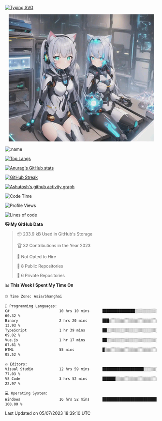 [![Typing SVG](https://readme-typing-svg.demolab.com?font=Fira+Code&pause=1000&color=F78FDE&width=435&lines=%E6%AC%A2%E8%BF%8E%E5%A4%A7%E4%BD%AC%E6%9D%A5%E8%AE%BF0v0)](https://git.io/typing-svg)


<p align="center">
  <a href="https://github.com/qq583044063qq"><img src="banner.png" alt="qq583044063qq Banner"></a>
</p>



![:name](https://count.getloli.com/get/@hk416?theme=rule34)

[![Top Langs](https://github-readme-stats.vercel.app/api/top-langs/?username=qq583044063qq&locale=cn&hide=javascript,html,css&theme=tokyonight)](https://github.com/anuraghazra/github-readme-stats)

[![Anurag's GitHub stats](https://github-readme-stats.vercel.app/api?username=qq583044063qq&count_private=true&show_icons=true&locale=cn&theme=tokyonight)](https://github.com/anuraghazra/github-readme-stats)

[![GitHub Streak](https://streak-stats.demolab.com/?user=qq583044063qq&locale=zh_Hans&theme=tokyonight)](https://git.io/streak-stats)

[![Ashutosh's github activity graph](https://github-readme-activity-graph.vercel.app/graph?username=qq583044063qq&theme=tokyo-night)](https://github.com/ashutosh00710/github-readme-activity-graph)

<!--START_SECTION:waka-->
![Code Time](http://img.shields.io/badge/Code%20Time-64%20hrs%2020%20mins-blue)

![Profile Views](http://img.shields.io/badge/Profile%20Views-0-blue)

![Lines of code](https://img.shields.io/badge/From%20Hello%20World%20I%27ve%20Written-904.7%20thousand%20lines%20of%20code-blue)

**🐱 My GitHub Data** 

> 📦 233.9 kB Used in GitHub's Storage 
 > 
> 🏆 32 Contributions in the Year 2023
 > 
> 🚫 Not Opted to Hire
 > 
> 📜 8 Public Repositories 
 > 
> 🔑 6 Private Repositories 
 > 
📊 **This Week I Spent My Time On** 

```text
🕑︎ Time Zone: Asia/Shanghai

💬 Programming Languages: 
C#                       10 hrs 10 mins      ███████████████░░░░░░░░░░   60.32 % 
Binary                   2 hrs 20 mins       ███░░░░░░░░░░░░░░░░░░░░░░   13.93 % 
TypeScript               1 hr 39 mins        ██░░░░░░░░░░░░░░░░░░░░░░░   09.82 % 
Vue.js                   1 hr 17 mins        ██░░░░░░░░░░░░░░░░░░░░░░░   07.61 % 
HTML                     55 mins             █░░░░░░░░░░░░░░░░░░░░░░░░   05.52 % 

🔥 Editors: 
Visual Studio            12 hrs 59 mins      ███████████████████░░░░░░   77.03 % 
VS Code                  3 hrs 52 mins       ██████░░░░░░░░░░░░░░░░░░░   22.97 % 

💻 Operating System: 
Windows                  16 hrs 52 mins      █████████████████████████   100.00 % 
```


 Last Updated on 05/07/2023 18:39:10 UTC
<!--END_SECTION:waka-->

